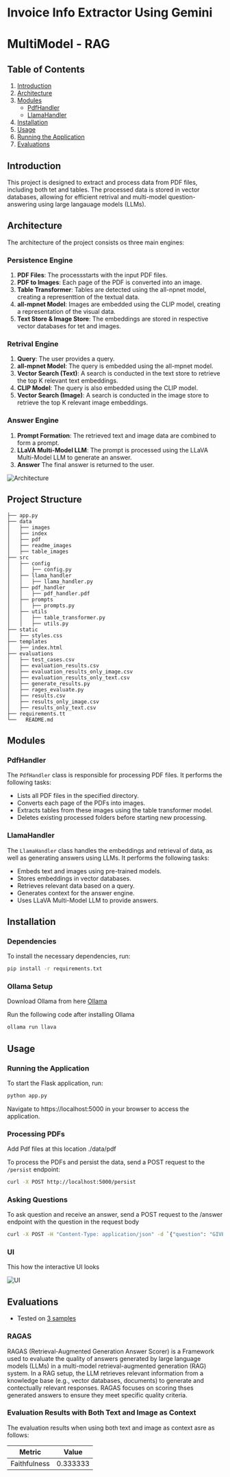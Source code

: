 # Invoice Info Extractor Using Gemini
 
# MultiModel - RAG

## Table of Contents

1. [Introduction](#introduction)
2. [Architecture](#architecture)
3. [Modules](#modules)
    - [PdfHandler](#pdfhandler)
    - [LlamaHandler](#llamahandler)
4. [Installation](#installation)
5. [Usage](#usage)
6. [Running the Application](#running-the-application)
7. [Evaluations](#evaluations)

## Introduction

This project is designed to extract and process data from PDF files, including both tet and tables. The processed data is stored in vector databases, allowing for efficient retrival and
multi-model question-answering using large langauage models (LLMs).

## Architecture

The architecture of the project consists os three main engines:

### Persistence Engine

1. **PDF Files**: The processstarts with the input PDF files.
2. **PDF to Images**: Each page of the PDF is converted into an image.
3. **Table Transformer**: Tables are detected using the all-npnet model, creating a representtion of the textual data.
4. **all-mpnet Model**: Images are embedded using the CLIP model, creating a representation of the visual data.
6. **Text Store & Image Store**: The embeddings are stored in respective vector databases for tet and images.

### Retrival Engine

1. **Query**: The user provides a query.
2. **all-mpnet Model**: The query is embedded using the all-mpnet model.
3. **Vector Search (Text)**: A search is conducted in the text store to retrieve the top K relevant text embeddings.
4. **CLIP Model**: The query is also embedded using the CLIP model.
5. **Vector Search (Image)**: A search is conducted in the image store to retrieve the top K relevant image embeddings.

### Answer Engine

1. **Prompt Formation**: The retrieved text and image data are combined to form a prompt.
2. **LLaVA Multi-Model LLM**: The prompt is processed using the LLaVA Multi-Model LLM to generate an answer.
3. **Answer** The final answer is returned to the user.

![Architecture](data/readme_images/MultiModelRAG.jpeg)

## Project Structure
```
├── app.py
├── data
│   ├── images
│   ├── index
│   ├── pdf
│   ├── readme_images
│   ├── table_images
├── src
│   ├── config
│   │   ├── config.py
│   ├── llama_handler
│   │   ├── llama_handler.py
│   ├── pdf_handler
│   │   ├── pdf_handler.pdf
│   ├── prompts
│   │   ├── prompts.py
│   ├── utils
│   │   ├── table_transformer.py
│   │   ├── utils.py
├── static
│   ├── styles.css
├── templates
│   ├── index.html
├── evaluations
│   ├── test_cases.csv
│   ├── evaluation_results.csv
│   ├── evaluation_results_only_image.csv
│   ├── evaluation_results_only_text.csv
│   ├── generate_results.py
│   ├── rages_evaluate.py
│   ├── results.csv
│   ├── results_only_image.csv
│   ├── results_only_text.csv
├── requirements.tt
└──   README.md
```

## Modules

### PdfHandler

The `PdfHandler` class is responsible for processing PDF files. It performs the following tasks:
- Lists all PDF files in the specified directory.
- Converts each page of the PDFs into images.
- Extracts tables from these images using the table transformer model.
- Deletes existing processed folders before starting new processing.

### LlamaHandler

The `LlamaHandler` class handles the embeddings and retrieval of data, as well as generating answers using LLMs. It performs the following tasks:
- Embeds text and images using pre-trained models.
- Stores embeddings in vector databases.
- Retrieves relevant data based on a query.
- Generates context for the answer engine.
- Uses LLaVA Multi-Model LLM to provide answers.

## Installation

### Dependencies

To install the necessary dependencies, run:

```bash
pip install -r requirements.txt
```

### Ollama Setup

Download Ollama from here [Ollama](https://ollama.com/)

Run the following code after installing Ollama

```bash
ollama run llava
```


## Usage

### Running the Application

To start the Flask application, run:

```bash
python app.py
```

Navigate to https://localhost:5000 in your browser to access the application.

### Processing PDFs

Add Pdf files at this location ./data/pdf

To process the PDFs and persist the data, send a POST request to the `/persist` endpoint:

```bash
curl -X POST http://localhost:5000/persist
```

### Asking Questions

To ask question and receive an answer, send a POST request to the /answer endpoint with the question in the request body

```bash
curl -X POST -H "Content-Type: application/json" -d `{"question": "GIVE ME SUMMARY"}` http://localhost:5000/answer
```

### UI

This how the interactive UI looks

![UI](data/readme_images/UI.png)

## Evaluations

* Tested on [3 samples](evaluations/test_cases.csv)

### RAGAS

RAGAS (Retrieval-Augmented Generation Answer Scorer) is a Framework used to evaluate the quality of answers generated by large language models (LLMs) in a multi-model retrieval-augmented
generation (RAG) system. In a RAG setup, the LLM retrieves relevant information from a knowledge base (e.g., vector databases, documents) to generate and contectually relevant
responses. RAGAS focuses on scoring thses generated answers to ensure they meet specific quality criteria.

### Evaluation Results with Both Text and Image as Context

The evaluation results when using both text and image as context asre as follows:

| Metric                | Value    |
|-----------------------|----------|
| Faithfulness          | 0.333333 |

